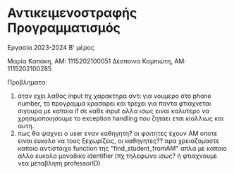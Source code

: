 # Αντικειμενοστραφής Προγραμματισμός
Εργασία 2023-2024 Β' μέρος

Μαρία Καπάκη, ΑΜ: 1115202100051
Δέσποινα Καμπιώτη, ΑΜ: 1115202100285


Προβληματα:
1. όταν εχει λαθος input πχ χαρακτηρα αντι για νουμερο στο phone number, το προγραμμα κρασαρει και τρεχει για παντα
φτιαχνεται σιγουρα με καποια if σε καθε input αλλα ισως ειναι καλυτερο να χρησιμοποιησουμε το exception handling 
που ζηταει ετσι κιαλλιως και αυτη.
2. πως θα ψαχνει ο user εναν καθηγητη? οι φοιτητες έχουν ΑΜ οποτε ειναι ευκολο να τους ξεχωρίζεις, οι καθηγητες??
αρα χρειαζομαστε καποιο αντιστοιχο function της "find_student_fromAM" απλα με καποιο αλλο ευκολο μοναδικο identifier
(πχ τηλεφωνο ισως? ή φτιαχνουμε νεα μεταβλητη professorID)


